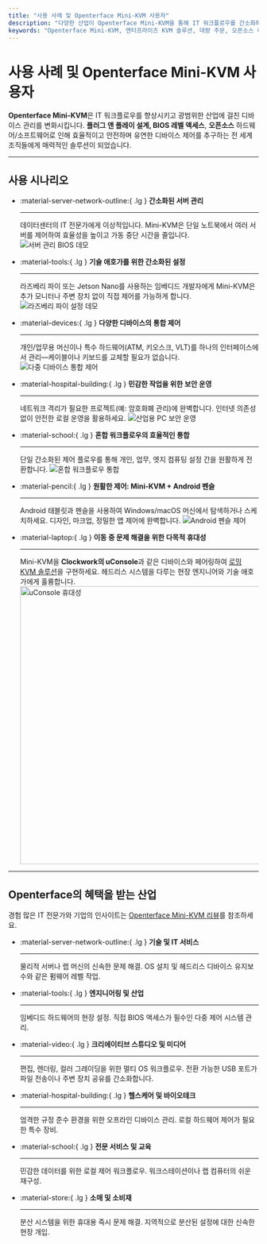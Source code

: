 ```yaml
---
title: "사용 사례 및 Openterface Mini-KVM 사용자"
description: "다양한 산업이 Openterface Mini-KVM을 통해 IT 워크플로우를 간소화하고, BIOS 레벨 액세스를 가능하게 하며, 운영 효율성을 향상시키는 방법을 알아보세요. 또한 서버 관리, 라즈베리 파이 설정, 보안 작업, Android 펜슬 제어, uConsole을 통한 현장 문제 해결 등 다양한 사용 시나리오를 탐색해보세요."
keywords: "Openterface Mini-KVM, 엔터프라이즈 KVM 솔루션, 대량 주문, 오픈소스 하드웨어, BIOS 레벨 액세스, 헤드리스 디바이스 관리, 보안 IT 운영, 크로스 플랫폼 제어, 엔지니어링, 크리에이티브 스튜디오, 제조업, 헬스케어 IT, 서버 관리, 라즈베리 파이 설정, Android 펜슬 제어, uConsole 통합, 기술 문제 해결, 암호화폐 보안, 워크플로우 통합"
---
```


# 사용 사례 및 Openterface Mini-KVM 사용자

**Openterface Mini-KVM**은 IT 워크플로우를 향상시키고 광범위한 산업에 걸친 디바이스 관리를 변화시킵니다. **플러그 앤 플레이 설계, BIOS 레벨 액세스**, **오픈소스** 하드웨어/소프트웨어로 인해 효율적이고 안전하며 유연한 디바이스 제어를 추구하는 전 세계 조직들에게 매력적인 솔루션이 되었습니다.

---

## 사용 시나리오

<div class="grid cards" markdown>

- :material-server-network-outline:{ .lg } **간소화된 서버 관리**

  ***

  데이터센터의 IT 전문가에게 이상적입니다. Mini-KVM은 단일 노트북에서 여러 서버를 제어하여 효율성을 높이고 가동 중단 시간을 줄입니다.
  <img src="https://assets.openterface.com/images/product/use-case-demo-pc-bios-1.webp" alt="서버 관리 BIOS 데모" style="max-width: 100%;"/>

- :material-tools:{ .lg } **기술 애호가를 위한 간소화된 설정**

  ***

  라즈베리 파이 또는 Jetson Nano를 사용하는 임베디드 개발자에게 Mini-KVM은 추가 모니터나 주변 장치 없이 직접 제어를 가능하게 합니다.
  <img src="https://assets.openterface.com/images/product/use-case-demo-respberry-pi.webp" alt="라즈베리 파이 설정 데모" style="max-width: 100%;"/>

- :material-devices:{ .lg } **다양한 디바이스의 통합 제어**

  ***

  개인/업무용 머신이나 특수 하드웨어(ATM, 키오스크, VLT)를 하나의 인터페이스에서 관리—케이블이나 키보드를 교체할 필요가 없습니다.
  <img src="https://assets.openterface.com/images/product/use-case-demo-macmini2009-3.webp" alt="다중 디바이스 통합 제어" style="max-width: 100%;"/>

- :material-hospital-building:{ .lg } **민감한 작업을 위한 보안 운영**

  ***

  네트워크 격리가 필요한 프로젝트(예: 암호화폐 관리)에 완벽합니다. 인터넷 의존성 없이 안전한 로컬 운영을 활용하세요.
  <img src="https://assets.openterface.com/images/product/use-case-demo-industrial-pc.webp" alt="산업용 PC 보안 운영" style="max-width: 100%;"/>

- :material-school:{ .lg } **혼합 워크플로우의 효율적인 통합**

  ***

  단일 간소화된 제어 플로우를 통해 개인, 업무, 엣지 컴퓨팅 설정 간을 원활하게 전환합니다.
  <img src="https://assets.openterface.com/images/product/use-case-demo-macbookpro2010.webp" alt="혼합 워크플로우 통합" style="max-width: 100%;"/>

- :material-pencil:{ .lg } **원활한 제어: Mini-KVM + Android 펜슬**

  ***

  Android 태블릿과 펜슬을 사용하여 Windows/macOS 머신에서 탐색하거나 스케치하세요. 디자인, 마크업, 정밀한 앱 제어에 완벽합니다.
  <img src="https://assets.openterface.com/images/product/android_plus_pen.webp" alt="Android 펜슬 제어" style="max-width: 100%;"/>

- :material-laptop:{ .lg } **이동 중 문제 해결을 위한 다목적 휴대성**

  ***

  Mini-KVM을 **Clockwork의 uConsole**과 같은 디바이스와 페어링하여 [로밍 KVM 솔루션](https://x.com/TechxArtisan/status/1807824199152722019)을 구현하세요. 헤드리스 시스템을 다루는 현장 엔지니어와 기술 애호가에게 훌륭합니다.
  <img src="https://pbs.twimg.com/media/GRaeGqHa0AA_GMv?format=jpg&name=4096x4096" alt="uConsole 휴대성" width="560" height="560" style="max-width: 100%;"/>

</div>

---

## Openterface의 혜택을 받는 산업

경험 많은 IT 전문가와 기업의 인사이트는 [Openterface Mini-KVM 리뷰](/product/minikvm/reviews/)를 참조하세요.

<div class="grid cards" markdown>

- :material-server-network-outline:{ .lg } **기술 및 IT 서비스**

  ***

  물리적 서버나 랩 머신의 신속한 문제 해결.
  OS 설치 및 헤드리스 디바이스 유지보수와 같은 펌웨어 레벨 작업.

- :material-tools:{ .lg } **엔지니어링 및 산업**

  ***

  임베디드 하드웨어의 현장 설정.
  직접 BIOS 액세스가 필수인 다중 제어 시스템 관리.

- :material-video:{ .lg } **크리에이티브 스튜디오 및 미디어**

  ***

  편집, 렌더링, 컬러 그레이딩을 위한 멀티 OS 워크플로우.
  전환 가능한 USB 포트가 파일 전송이나 주변 장치 공유를 간소화합니다.

- :material-hospital-building:{ .lg } **헬스케어 및 바이오테크**

  ***

  엄격한 규정 준수 환경을 위한 오프라인 디바이스 관리.
  로컬 하드웨어 제어가 필요한 특수 장비.

- :material-school:{ .lg } **전문 서비스 및 교육**

  ***

  민감한 데이터를 위한 로컬 제어 워크플로우.
  워크스테이션이나 랩 컴퓨터의 쉬운 재구성.

- :material-store:{ .lg } **소매 및 소비재**

  ***

  분산 시스템을 위한 휴대용 즉시 문제 해결.
  지역적으로 분산된 설정에 대한 신속한 현장 개입.

</div>
